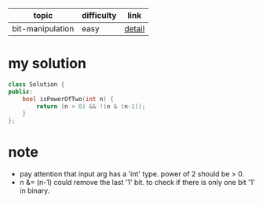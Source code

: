 | topic | difficulty | link |
| ---   | ---        | ---  |
| bit-manipulation | easy | [detail](https://leetcode.com/problems/power-of-two/) |

# my solution
```c++
class Solution {
public:
    bool isPowerOfTwo(int n) {
        return (n > 0) && !(n & (n-1));
    }
};
```

# note
- pay attention that input arg has a 'int' type. power of 2 should be > 0.
- n &= (n-1) could remove the last '1' bit. to check if there is only one bit '1' in binary.
